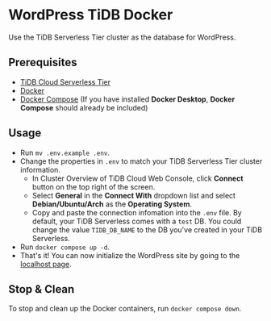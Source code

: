 # WordPress TiDB Docker

Use the TiDB Serverless Tier cluster as the database for WordPress.

## Prerequisites

- [TiDB Cloud Serverless Tier](https://tidbcloud.com/)
- [Docker](https://www.docker.com/)
- [Docker Compose](https://docs.docker.com/compose/) (If you have installed **Docker Desktop**, **Docker Compose** should already be included)

## Usage

- Run `mv .env.example .env`.
- Change the properties in `.env` to match your TiDB Serverless Tier cluster information.
    - In Cluster Overview of TiDB Cloud Web Console, click **Connect** button on the top right of the screen.
    - Select **General** in the **Connect With** dropdown list and select **Debian/Ubuntu/Arch** as the **Operating System**.
    - Copy and paste the connection infomation into the `.env` file. By default, your TiDB Serverless comes with a `test` DB. You could change the value `TIDB_DB_NAME` to the DB you've created in your TiDB Serverless.
- Run `docker compose up -d`.
- That's it! You can now initialize the WordPress site by going to the [localhost page](http://localhost:8080).

## Stop & Clean

To stop and clean up the Docker containers, run `docker compose down`.

